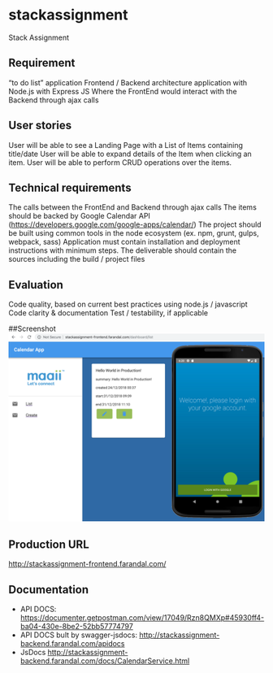 # stackassignment
Stack Assignment

## Requirement

“to do list” application
Frontend / Backend architecture application with Node.js with Express JS
Where the FrontEnd would interact with the Backend through ajax calls

## User stories

User will be able to see a Landing Page with a List of Items containing title/date
User will be able to expand details of the Item when clicking an item.
User will be able to perform CRUD operations over the items.

## Technical requirements

The calls between the FrontEnd and Backend through ajax calls
The items should be backed by Google Calendar API 
(https://developers.google.com/google-apps/calendar/)
The project should be built using common tools in the node ecosystem (ex. npm, grunt, gulps, webpack, sass)
Application must contain installation and deployment instructions with minimum steps. 
The deliverable should contain the sources including the build / project files

## Evaluation

Code quality, based on current best practices using node.js / javascript
Code clarity & documentation
Test / testability, if applicable

##Screenshot
![alt text](https://raw.githubusercontent.com/farandal/stackassignment/master/screenshot.png)

## Production URL
http://stackassignment-frontend.farandal.com/

## Documentation
* API DOCS: https://documenter.getpostman.com/view/17049/Rzn8QMXp#45930ff4-ba04-430e-8be2-52bb57774797 
* API DOCS bult by swagger-jsdocs: http://stackassignment-backend.farandal.com/apidocs 
* JsDocs http://stackassignment-backend.farandal.com/docs/CalendarService.html
